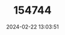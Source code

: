 ---
title: "154744"
category: "Kestratherina brevirostris"
draft: false
date: 2024-02-22 13:03:51
languages:
  English: ["Short-snout Hardyhead"]
---